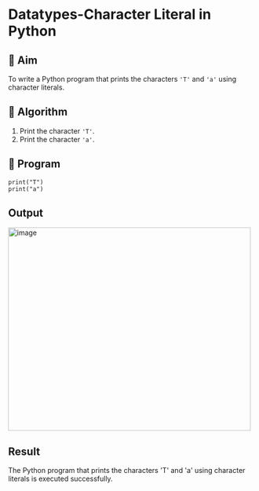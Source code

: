# Datatypes-Character Literal in Python

## 🎯 Aim
To write a Python program that prints the characters `'T'` and `'a'` using character literals.

## 🧠 Algorithm
1. Print the character `'T'`.
2. Print the character `'a'`.

## 🧾 Program
```
print("T")
print("a")
```

## Output
<img width="494" height="414" alt="image" src="https://github.com/user-attachments/assets/2ac4a3e3-7d52-4c62-bb23-9b1a82c2a027" />


## Result
The Python program that prints the characters 'T' and 'a' using character literals is executed successfully.

